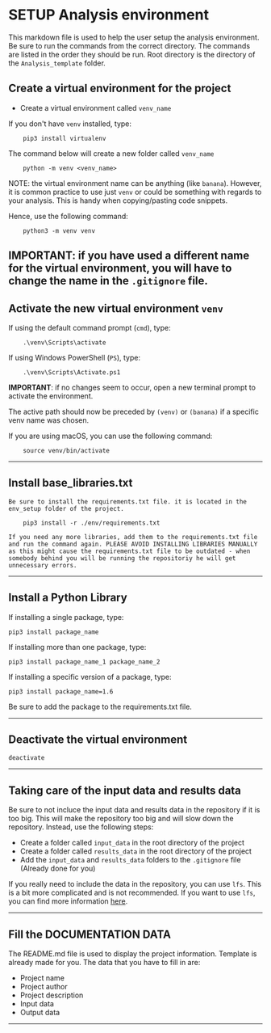 # SETUP Analysis environment

This markdown file is used to help the user setup the analysis environment.
Be sure to run the commands from the correct directory. The commands are
listed in the order they should be run. Root directory is the directory of the ```Analysis_template``` folder.

## Create a virtual environment for the project

- Create a virtual environment called ```venv_name```

If you don't have ```venv``` installed, type:

        pip3 install virtualenv

The command below will create a new folder called ```venv_name```

        python -m venv <venv_name>
    
NOTE: the virtual environment name can be anything (like ```banana```).
However, it is common practice to use just ```venv``` or could be something with regards to your analysis. This is handy when copying/pasting code snippets.

Hence, use the following command:

        python3 -m venv venv
    
**IMPORTANT**: if you have used a different name for the virtual environment, you will have to change the name in the ```.gitignore``` file.
---

## Activate the new virtual environment ```venv```

If using the default command prompt (```cmd```), type:

        .\venv\Scripts\activate

If using Windows PowerShell (```PS```), type:

        .\venv\Scripts\Activate.ps1

**IMPORTANT**: if no changes seem to occur, open a new terminal prompt to activate the environment.

The active path should now be preceded by ```(venv)``` or ```(banana)``` if a specific venv name was chosen.

If you are using macOS, you can use the following command:

        source venv/bin/activate

---

## Install base_libraries.txt

    Be sure to install the requirements.txt file. it is located in the env_setup folder of the project.

        pip3 install -r ./env/requirements.txt

    If you need any more libraries, add them to the requirements.txt file and run the command again. PLEASE AVOID INSTALLING LIBRARIES MANUALLY as this might cause the requirements.txt file to be outdated - when somebody behind you will be running the repositoriy he will get unnecessary errors.

---

## Install a Python Library

If installing a single package, type:

    pip3 install package_name

If installing more than one package, type:

    pip3 install package_name_1 package_name_2

If installing a specific version of a package, type:

    pip3 install package_name=1.6

Be sure to add the package to the requirements.txt file.

---

## Deactivate the virtual environment

    deactivate

---

## Taking care of the input data and results data

Be sure to not incluce the input data and results data in the repository if it is too big. This will make the repository too big and will slow down the repository. Instead, use the following steps:

- Create a folder called ```input_data``` in the root directory of the project
- Create a folder called ```results_data``` in the root directory of the project
- Add the ```input_data``` and ```results_data``` folders to the ```.gitignore``` file (Already done for you)

If you really need to include the data in the repository, you can use ```lfs```. This is a bit more complicated and is not recommended. If you want to use ```lfs```, you can find more information [here](https://git-lfs.github.com/).

---
## Fill the DOCUMENTATION DATA

The README.md file is used to display the project information. Template is already made for you.
The data that you have to fill in are:

- Project name
- Project author
- Project description
- Input data
- Output data

---

